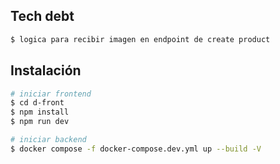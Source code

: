 ## Tech debt
```bash
$ logica para recibir imagen en endpoint de create product
```

## Instalación

```bash
# iniciar frontend
$ cd d-front
$ npm install
$ npm run dev
```

```bash
# iniciar backend
$ docker compose -f docker-compose.dev.yml up --build -V
```